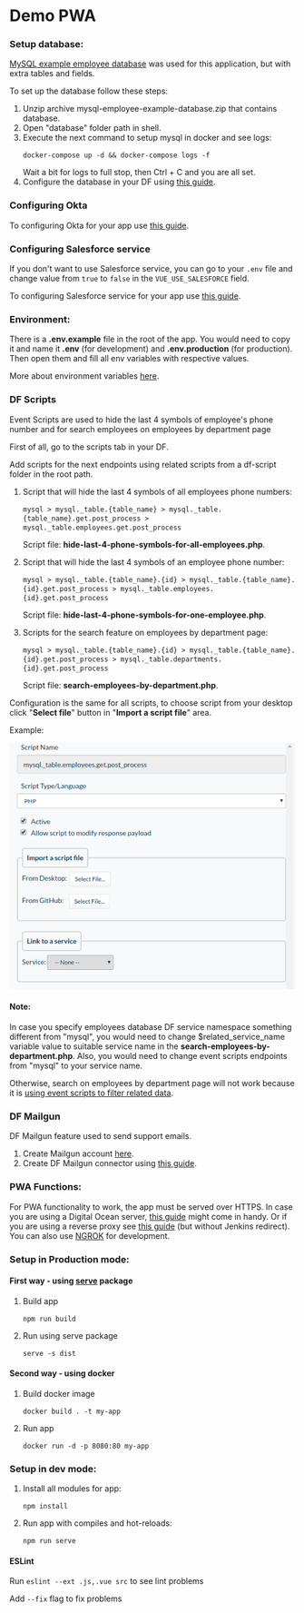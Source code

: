 # Demo PWA

### Setup database:
[MySQL example employee database](https://dev.mysql.com/doc/employee/en/) was used for this application, but with extra tables and fields.

To set up the database follow these steps:
1. Unzip archive mysql-employee-example-database.zip that contains database.
2. Open "database" folder path in shell.
3. Execute the next command to setup mysql in docker and see logs:
    ```
    docker-compose up -d && docker-compose logs -f
    ```
   Wait a bit for logs to full stop, then Ctrl + C and you are all set.
4. Configure the database in your DF using [this guide](https://guide.dreamfactory.com/docs/chapter03.html#generating-a-mysql-backed-api).

### Configuring Okta
To configuring Okta for your app use [this guide](https://guide.dreamfactory.com/docs/chapter04.html#authenticating-with-okta).

### Configuring Salesforce service
If you don't want to use Salesforce service, you can go to your `.env` file and change value from `true` to `false` in the `VUE_USE_SALESFORCE` field.
 
To configuring Salesforce service for your app use [this guide](https://guide.dreamfactory.com/docs/salesforce.html#configuring-the-salesforce-service).

### Environment:
There is a **.env.example** file in the root of the app. You would need to copy it and name it **.env** (for development) and **.env.production** (for production).
Then open them and fill all env variables with respective values.

More about environment variables [here](https://cli.vuejs.org/guide/mode-and-env.html#environment-variables). 

### DF Scripts
Event Scripts are used to hide the last 4 symbols of employee's phone number and for search employees on employees by department page

First of all, go to the scripts tab in your DF.

Add scripts for the next endpoints using related scripts from a df-script folder in the root path.

1. Script that will hide the last 4 symbols of all employees phone numbers:
    ```
    mysql > mysql._table.{table_name} > mysql._table.{table_name}.get.post_process > mysql._table.employees.get.post_process
    ```
   
    Script file: **hide-last-4-phone-symbols-for-all-employees.php**.

2. Script that will hide the last 4 symbols of an employee phone number:
    ```
    mysql > mysql._table.{table_name}.{id} > mysql._table.{table_name}.{id}.get.post_process > mysql._table.employees.{id}.get.post_process
    ```     
   Script file: **hide-last-4-phone-symbols-for-one-employee.php**.
   
3. Scripts for the search feature on employees by department page:
    ```
    mysql > mysql._table.{table_name}.{id} > mysql._table.{table_name}.{id}.get.post_process > mysql._table.departments.{id}.get.post_process
    ```
   Script file: **search-employees-by-department.php**.
   
Configuration is the same for all scripts, to choose script from your desktop click "**Select file**" button in "**Import a script file**" area.   

Example:

![hide 4 symbol script config 1](readme/config-for-hiding-last-symbols-script-1.png) 

#### Note: 
In case you specify employees database DF service namespace something different from "mysql", you would need to change $related_service_name variable value to suitable service name in the **search-employees-by-department.php**. Also, you would need to change event scripts endpoints from "mysql" to your service name.

Otherwise, search on employees by department page will not work because it is [using event scripts to filter related data](https://blog.dreamfactory.com/event-scripts-filter-related-data/).

### DF Mailgun
DF Mailgun feature used to send support emails.

1. Create Mailgun account [here](https://www.mailgun.com/).
2. Create DF Mailgun connector using [this guide](http://wiki.dreamfactory.com/DreamFactory/Tutorials/Connecting_to_Email_Services#Mailgun_Email_Service).

### PWA Functions:
For PWA functionality to work, the app must be served over HTTPS.
In case you are using a Digital Ocean server, [this guide](https://www.digitalocean.com/community/tutorials/how-to-secure-nginx-with-let-s-encrypt-on-ubuntu-18-04) might come in handy.
Or if you are using a reverse proxy see [this guide](https://www.digitalocean.com/community/tutorials/how-to-configure-nginx-with-ssl-as-a-reverse-proxy-for-jenkins) (but without Jenkins redirect). You can also use [NGROK](https://ngrok.com/) for development.

### Setup in Production mode:

#### First way - using [serve](https://www.npmjs.com/package/serve) package

1. Build app
    ```
    npm run build
    ```
2. Run using serve package
    ```
    serve -s dist
    ```
#### Second way - using docker  

1.  Build docker image
    ```
    docker build . -t my-app
    ```

2. Run app
    ```
    docker run -d -p 8080:80 my-app
    ```

### Setup in dev mode:
1. Install all modules for app:
    ```
    npm install
    ```

2. Run app with compiles and hot-reloads:
    ```
    npm run serve
    ```
   
#### ESLint
Run ```eslint --ext .js,.vue src``` to see lint problems

Add ```--fix``` flag to fix problems   
